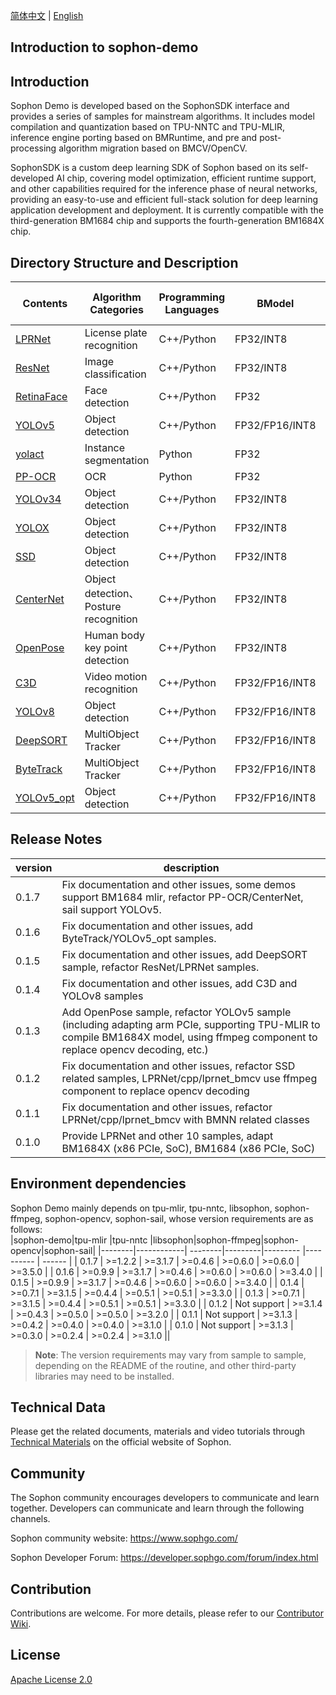 [简体中文](./README.md) | [English](./README_EN.md)

## Introduction to sophon-demo

## Introduction
Sophon Demo is developed based on the SophonSDK interface and provides a series of samples for mainstream algorithms. It includes model compilation and quantization based on TPU-NNTC and TPU-MLIR, inference engine porting based on BMRuntime, and pre and post-processing algorithm migration based on BMCV/OpenCV.

SophonSDK is a custom deep learning SDK of Sophon based on its self-developed AI chip, covering model optimization, efficient runtime support, and other capabilities required for the inference phase of neural networks, providing an easy-to-use and efficient full-stack solution for deep learning application development and deployment. It is currently compatible with the third-generation BM1684 chip and supports the fourth-generation BM1684X chip.

## Directory Structure and Description
| Contents | Algorithm Categories | Programming Languages | BModel | Multi-batch Support | Preprocessing Libraries |
|---|---|---|---|---|---|
| [LPRNet](./sample/LPRNet/README.md) | License plate recognition | C++/Python | FP32/INT8 | YES | BMCV/OpenCV |
| [ResNet](./sample/ResNet/README.md) | Image classification | C++/Python | FP32/INT8 | YES | BMCV/OpenCV |
| [RetinaFace](./sample/RetinaFace/README.md) | Face detection | C++/Python | FP32 | YES | BMCV/OpenCV |
| [YOLOv5](./sample/YOLOv5/README.md) | Object detection | C++/Python | FP32/FP16/INT8 | YES | BMCV/OpenCV |
| [yolact](./sample/yolact/README.md) | Instance segmentation | Python | FP32 | YES | BMCV/OpenCV |
| [PP-OCR](./sample/PP-OCR/README.md) | OCR | Python | FP32 | YES | OpenCV |
| [YOLOv34](./sample/YOLOv34/README.md) | Object detection | C++/Python | FP32/INT8 | NO | BMCV/OpenCV |
| [YOLOX](./sample/YOLOX/README.md) | Object detection | C++/Python | FP32/INT8 | YES | BMCV/OpenCV |
| [SSD](./sample/SSD/README.md) | Object detection | C++/Python | FP32/INT8 | YES | BMCV/OpenCV |
| [CenterNet](./sample/CenterNet/README.md) | Object detection、Posture recognition | C++/Python | FP32/INT8 | YES | BMCV |
| [OpenPose](./sample/OpenPose/README.md) | Human body key point detection | C++/Python | FP32/INT8 | YES | BMCV/OpenCV |
| [C3D](./sample/C3D/README.md) | Video motion recognition | C++/Python | FP32/FP16/INT8 | YES | BMCV/OpenCV |
| [YOLOv8](./sample/YOLOv8/README.md) | Object detection | C++/Python | FP32/FP16/INT8 | YES | BMCV/OpenCV |
| [DeepSORT](./sample/DeepSORT/README.md) | MultiObject Tracker | C++/Python | FP32/FP16/INT8 | YES | BMCV/OpenCV |
| [ByteTrack](./sample/ByteTrack/README.md) | MultiObject Tracker | C++/Python | FP32/FP16/INT8 | YES | BMCV/OpenCV |
| [YOLOv5_opt](./sample/YOLOv5_opt/README.md) | Object detection | C++/Python | FP32/FP16/INT8 | YES | BMCV|

## Release Notes
| version | description | 
|---|---|
| 0.1.7	 | Fix documentation and other issues, some demos support BM1684 mlir, refactor PP-OCR/CenterNet, sail support YOLOv5. |
| 0.1.6	 | Fix documentation and other issues, add ByteTrack/YOLOv5_opt samples. |
| 0.1.5	 | Fix documentation and other issues, add DeepSORT sample, refactor ResNet/LPRNet samples. |
| 0.1.4 | Fix documentation and other issues, add C3D and YOLOv8 samples |
| 0.1.3 | Add OpenPose sample, refactor YOLOv5 sample (including adapting arm PCIe, supporting TPU-MLIR to compile BM1684X model, using ffmpeg component to replace opencv decoding, etc.) |
| 0.1.2 | Fix documentation and other issues, refactor SSD related samples, LPRNet/cpp/lprnet_bmcv use ffmpeg component to replace opencv decoding |
| 0.1.1 | Fix documentation and other issues, refactor LPRNet/cpp/lprnet_bmcv with BMNN related classes | 0.1.0 | Fix documentation and other issues, refactor LPRNet/cpp/lprnet_bmcv with BMNN related classes.
| 0.1.0 | Provide LPRNet and other 10 samples, adapt BM1684X (x86 PCIe, SoC), BM1684 (x86 PCIe, SoC) |

## Environment dependencies
Sophon Demo mainly depends on tpu-mlir, tpu-nntc, libsophon, sophon-ffmpeg, sophon-opencv, sophon-sail, whose version requirements are as follows:  
|sophon-demo|tpu-mlir |tpu-nntc |libsophon|sophon-ffmpeg|sophon-opencv|sophon-sail|
|--------|------------| --------|---------|---------    |----------   | ------ |
| 0.1.7 | >=1.2.2   | >=3.1.7 | >=0.4.6 | >=0.6.0     | >=0.6.0    | >=3.5.0 |
| 0.1.6 | >=0.9.9     | >=3.1.7 | >=0.4.6 | >=0.6.0     | >=0.6.0    | >=3.4.0 |
| 0.1.5 | >=0.9.9     | >=3.1.7 | >=0.4.6 | >=0.6.0     | >=0.6.0    | >=3.4.0 |
| 0.1.4 | >=0.7.1     | >=3.1.5 | >=0.4.4 | >=0.5.1     | >=0.5.1    | >=3.3.0 |
| 0.1.3 | >=0.7.1     | >=3.1.5 | >=0.4.4 | >=0.5.1     | >=0.5.1    | >=3.3.0 |
| 0.1.2 | Not support | >=3.1.4 | >=0.4.3 | >=0.5.0     | >=0.5.0    | >=3.2.0 |
| 0.1.1 | Not support | >=3.1.3 | >=0.4.2 | >=0.4.0     | >=0.4.0    | >=3.1.0 |
| 0.1.0 | Not support | >=3.1.3 | >=0.3.0 | >=0.2.4     | >=0.2.4    | >=3.1.0 ||
> **Note**: The version requirements may vary from sample to sample, depending on the README of the routine, and other third-party libraries may need to be installed.

## Technical Data

Please get the related documents, materials and video tutorials through [Technical Materials](https://developer.sophgo.com/site/index.html) on the official website of Sophon.

## Community

The Sophon community encourages developers to communicate and learn together. Developers can communicate and learn through the following channels.

Sophon community website: https://www.sophgo.com/

Sophon Developer Forum: https://developer.sophgo.com/forum/index.html


## Contribution

Contributions are welcome. For more details, please refer to our [Contributor Wiki](./CONTRIBUTING_EN.md).

## License
[Apache License 2.0](./LICENSE)